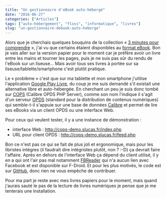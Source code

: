 ```yaml
---
title: "Un gestionnaire d'eBook auto-hébergé"
date: "2016-06-27"
categories: ["Articles"]
tags: ["auto-hébergement", "floss", "informatique", "livres"]
slug: "un-gestionnaire-debook-auto-heberge"
---
```


Alors que je cherchais quelques bouquins de la collection « [3 minutes pour comprendre](http://www.editions-tredaniel.com/minutes-pour-comprendre-c-32_1266.html) », j'ai vu que certains étaient disponibles au [format eBook](http://www.decitre.fr/rechercher/result/index?category=3770&q=3+minutes+pour+comprendre). Bon je vais aller sur la version papier pour le moment car je préfère avoir un livre entre les mains et tourner les pages, puis je ne suis pas sûr du rendu de l'eBook sur un liseuse… Mais avoir tous ses livres à portée sur sa liseuse/tablette/smartphone c'est plutôt pratique.

Le « problème » c'est que sur ma tablette et mon smartphone j'utilise l'application [Google Play Livre](https://play.google.com/store/apps/details?id=com.google.android.apps.books&hl=fr), du coup je me suis demandé s'il existait une alternative libre et auto-hébergée. En cherchant un peu je suis donc tombé sur [COPS](http://blog.slucas.fr/en/oss/calibre-opds-php-server) (Calibre OPDS PHP Server), comme son nom l'indique il s'agit d'un serveur [OPDS](http://opds-france.org/) (standard pour la distribution de contenus numériques) qui semble-t-il s'appuie sur une base de données [Calibre](http://calibre-ebook.com/) et permet de lire ses eBooks via un client OPDS ou une interface Web.

Pour ceux qui veulent tester, il y a une instance de démonstration :

-   interface Web : http://cops-demo.slucas.fr/index.php
-   URL pour client OPDS : http://cops-demo.slucas.fr/feed.php

Bon ce n'est pas ce qui se fait de plus joli et ergonomique, mais pour les libristes intègres (il faudrait dire intégristes plutôt, non ? :-D) ça devrait faire l'affaire. Après en dehors de l'interface Web ça dépend du client utilisé, il y en a qui ont l'air pas mal notamment [FBReader](https://fbreader.org/FBReaderJ) qui n'a aucun lien avec Facebook et est disponible sur F-Droid. Et pour les plus motivés, le code est sur [GitHub](https://github.com/seblucas/cops), donc rien ne vous empêche de contribuer.

Pour ma part je reste avec mes livres papiers pour le moment, mais quand j'aurais sauté le pas de la lecture de livres numériques je pense que je me tenterais une installation.
